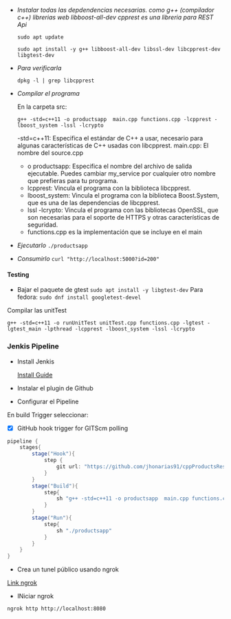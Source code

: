 
- *Instalar todas las depdendencias necesarias. como g++ (compilador c++) librerias web libboost-all-dev cpprest es una libreria para REST Api*
    
    ```sudo apt update```

    ```sudo apt install -y g++ libboost-all-dev libssl-dev libcpprest-dev libgtest-dev```

- *Para verificarla*

    ```dpkg -l | grep libcpprest```

- *Compilar el programa*

    En la carpeta src:
    
    ```g++ -std=c++11 -o productsapp  main.cpp functions.cpp -lcpprest -lboost_system -lssl -lcrypto```


    -std=c++11: Especifica el estándar de C++ a usar, necesario para algunas características de C++ usadas con libcpprest.
    main.cpp: El nombre del source.cpp
    - o productsapp: Especifica el nombre del archivo de salida ejecutable. Puedes cambiar my_service por cualquier otro nombre que prefieras para tu programa.
    - lcpprest: Vincula el programa con la biblioteca libcpprest.
    - lboost_system: Vincula el programa con la biblioteca Boost.System, que es una de las dependencias de libcpprest.
    - lssl -lcrypto: Vincula el programa con las bibliotecas OpenSSL, que son necesarias para el soporte de HTTPS y otras características de seguridad.
    - functions.cpp es la implementación que se incluye en el main

- *Ejecutarlo*
    ```./productsapp```

- *Consumirlo*
    ```curl "http://localhost:5000?id=200"```

#### Testing

- Bajar el paquete de  gtest 
```sudo apt install -y libgtest-dev```
    Para fedora:
    ```sudo dnf install googletest-devel```

Compilar las unitTest

```g++ -std=c++11 -o runUnitTest unitTest.cpp functions.cpp -lgtest -lgtest_main -lpthread -lcpprest -lboost_system -lssl -lcrypto```

### Jenkis Pipeline

- Install Jenkis

    [Install Guide](https://pkg.jenkins.io/debian-stable)

- Instalar el plugin de Github

- Configurar el Pipeline

En build Trigger seleccionar: 

- [x] GitHub hook trigger for GITScm polling


```Groovy
pipeline {
    stages{
        stage("Hook"){
            step {
                git url: "https://github.com/jhonarias91/cppProductsRestApi"
            }
        }
        stage("Build"){
            step{            
                sh "g++ -std=c++11 -o productsapp  main.cpp functions.cpp -lcpprest -lboost_system -lssl -lcrypto"
            }
        }
        stage("Run"){
            step{
                sh "./productsapp"
            }
        }
    }
}
```
- Crea un tunel público usando ngrok

[Link ngrok](https://ngrok.com/)

- INiciar ngrok

```ngrok http http://localhost:8080```



